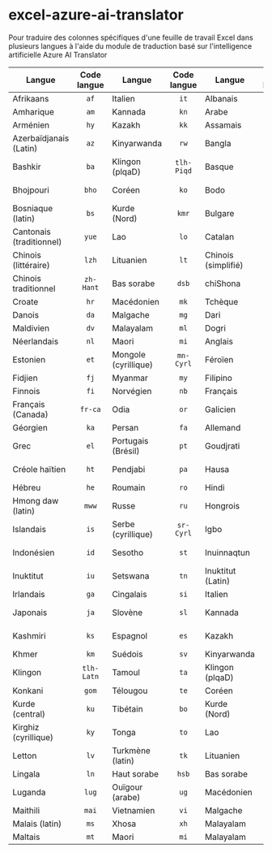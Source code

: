 # excel-azure-ai-translator
 Pour traduire des colonnes spécifiques d'une feuille de travail Excel dans plusieurs langues à l'aide du module de traduction basé sur l'intelligence artificielle Azure AI Translator 

| Langue                       | Code langue | Langue                         | Code langue | Langue                         | Code langue | Langue                         | Code langue |
|------------------------------|:-----------:|--------------------------------|:-----------:|--------------------------------|:-----------:|--------------------------------|:-----------:|
| Afrikaans                    | `af`        | Italien                        | `it`        | Albanais                       | `sq`        | Japonais                       | `ja`        |
| Amharique                    | `am`        | Kannada                        | `kn`        | Arabe                          | `ar`        | Kashmiri                       | `ks`        |
| Arménien                     | `hy`        | Kazakh                         | `kk`        | Assamais                       | `as`        | Khmer                          | `km`        |
| Azerbaïdjanais (Latin)       | `az`        | Kinyarwanda                    | `rw`        | Bangla                         | `bn`        | Klingon                        | `tlh-Latn`  |
| Bashkir                      | `ba`        | Klingon (plqaD)                | `tlh-Piqd`  | Basque                         | `eu`        | Konkani                        | `gom`       |
| Bhojpouri                    | `bho`       | Coréen                         | `ko`        | Bodo                           | `brx`       | Kurde (central)                | `ku`        |
| Bosniaque (latin)            | `bs`        | Kurde (Nord)                   | `kmr`       | Bulgare                        | `bg`        | Kirghiz (cyrillique)           | `ky`        |
| Cantonais (traditionnel)     | `yue`       | Lao                            | `lo`        | Catalan                        | `ca`        | Letton                         | `lv`        |
| Chinois (littéraire)         | `lzh`       | Lituanien                      | `lt`        | Chinois (simplifié)            | `zh-Hans`   | Lingala                        | `ln`        |
| Chinois traditionnel         | `zh-Hant`   | Bas sorabe                     | `dsb`       | chiShona                       | `sn`        | Luganda                        | `lug`       |
| Croate                       | `hr`        | Macédonien                     | `mk`        | Tchèque                        | `cs`        | Maithili                       | `mai`       |
| Danois                       | `da`        | Malgache                       | `mg`        | Dari                           | `prs`       | Malais (latin)                 | `ms`        |
| Maldivien                    | `dv`        | Malayalam                      | `ml`        | Dogri                          | `doi`       | Maltais                        | `mt`        |
| Néerlandais                  | `nl`        | Maori                          | `mi`        | Anglais                        | `en`        | Marathi                        | `mr`        |
| Estonien                     | `et`        | Mongole (cyrillique)           | `mn-Cyrl`   | Féroïen                        | `fo`        | Mongol (traditionnel)          | `mn-Mong`   |
| Fidjien                      | `fj`        | Myanmar                        | `my`        | Filipino                       | `fil`       | Népalais                       | `ne`        |
| Finnois                      | `fi`        | Norvégien                      | `nb`        | Français                       | `fr`        | Nyanja                         | `nya`       |
| Français (Canada)            | `fr-ca`     | Odia                           | `or`        | Galicien                       | `gl`        | Pachto                         | `ps`        |
| Géorgien                     | `ka`        | Persan                         | `fa`        | Allemand                       | `de`        | Polonais                       | `pl`        |
| Grec                         | `el`        | Portugais (Brésil)             | `pt`        | Goudjrati                      | `gu`        | Portugais (Portugal)           | `pt-pt`     |
| Créole haïtien               | `ht`        | Pendjabi                       | `pa`        | Hausa                          | `ha`        | Queretaro Otomi                | `otq`       |
| Hébreu                       | `he`        | Roumain                        | `ro`        | Hindi                          | `hi`        | Rundi                          | `run`       |
| Hmong daw (latin)            | `mww`       | Russe                          | `ru`        | Hongrois                       | `hu`        | Samoan (latin)                 | `sm`        |
| Islandais                    | `is`        | Serbe (cyrillique)             | `sr-Cyrl`   | Igbo                           | `ig`        | Serbe (latin)                  | `sr-Latn`   |
| Indonésien                   | `id`        | Sesotho                        | `st`        | Inuinnaqtun                    | `ikt`       | Sotho du Nord                  | `nso`       |
| Inuktitut                    | `iu`        | Setswana                       | `tn`        | Inuktitut (Latin)              | `iu-Latn`   | Sindhi                         | `sd`        |
| Irlandais                    | `ga`        | Cingalais                      | `si`        | Italien                        | `it`        | Slovaque                       | `sk`        |
| Japonais                     | `ja`        | Slovène                        | `sl`        | Kannada                        | `kn`        | Somali (arabe)                 | `so`        |
| Kashmiri                     | `ks`        | Espagnol                       | `es`        | Kazakh                         | `kk`        | Swahili (latin)                | `sw`        |
| Khmer                        | `km`        | Suédois                        | `sv`        | Kinyarwanda                    | `rw`        | Tahitien                       | `ty`        |
| Klingon                      | `tlh-Latn`  | Tamoul                         | `ta`        | Klingon (plqaD)                | `tlh-Piqd`  | Tatar (latin)                  | `tt`        |
| Konkani                      | `gom`       | Télougou                       | `te`        | Coréen                         | `ko`        | Thaï                           | `th`        |
| Kurde (central)              | `ku`        | Tibétain                       | `bo`        | Kurde (Nord)                   | `kmr`       | Tigrigna                       | `ti`        |
| Kirghiz (cyrillique)         | `ky`        | Tonga                          | `to`        | Lao                            | `lo`        | Turc                           | `tr`        |
| Letton                       | `lv`        | Turkmène (latin)               | `tk`        | Lituanien                      | `lt`        | Ukrainien                      | `uk`        |
| Lingala                      | `ln`        | Haut sorabe                    | `hsb`       | Bas sorabe                     | `dsb`       | Ourdou                         | `ur`        |
| Luganda                      | `lug`       | Ouïgour (arabe)                | `ug`        | Macédonien                     | `mk`        | Ouzbek (latin)                 | `uz`        |
| Maithili                     | `mai`       | Vietnamien                     | `vi`        | Malgache                       | `mg`        | Gallois                        | `cy`        |
| Malais (latin)               | `ms`        | Xhosa                          | `xh`        | Malayalam                      | `ml`        | Yoruba                         | `yo`        |
| Maltais                      | `mt`        | Maori                          | `mi`        | Malayalam                      | `ml`        | Zoulou                         | `zu`        |


